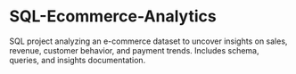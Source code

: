 # SQL-Ecommerce-Analytics
SQL project analyzing an e-commerce dataset to uncover insights on sales, revenue, customer behavior, and payment trends. Includes schema, queries, and insights documentation.
